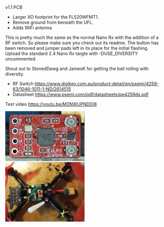 
v1.1 PCB
- Larger XO footprint for the FL520WFMT1.
- Remove ground from beneath the UFL.
- Adds WiFi antenna

This is pretty much the same as the normal Nano Rx with the addition of a RF switch. So please make sure you check out its readme. The button has been removed and jumper pads left in its place for the initial flashing.  Upload the standard 2.4 Nano Rx targte with -DUSE_DIVERSITY uncommented.

Shout out to StonedDawg and JamesK for getting the ball rolling with diversity.

- RF Switch https://www.digikey.com.au/product-detail/en/psemi/4259-63/1046-1011-1-ND/2614515
- Datasheet https://www.psemi.com/pdf/datasheets/pe4259ds.pdf

Test video https://youtu.be/M2NWUPNDDI8

<img src="img/closeup.png" width="50%"> <img src="img/mounted.jpg" width="50%">
